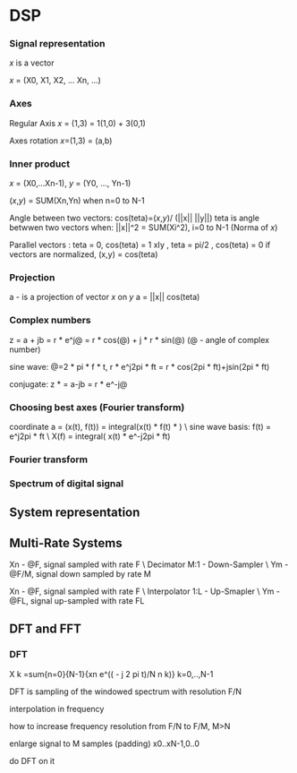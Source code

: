 
# DSP

### Signal representation
_x_ is a vector

_x_ = (X0, X1, X2, ... Xn, ...)

### Axes
Regular Axis
_x_ = (1,3) = 1(1,0) + 3(0,1)


Axes rotation
_x_=(1,3) = (a,b)

### Inner product

_x_ = (X0,...Xn-1), _y_ = (Y0, ..., Yn-1)

(_x_,_y_) = SUM(Xn,Yn) when n=0 to N-1

Angle between two vectors:
cos(teta)=(_x_,_y_)/ (||x|| ||y||) 
teta is angle betwwen two vectors 
when: ||x||^2 = SUM(Xi^2), i=0 to N-1 (Norma of _x_)

Parallel vectors : teta = 0, cos(teta) = 1
xIy , teta = pi/2 , cos(teta) = 0
if vectors are normalized, (x,y) = cos(teta)

### Projection
a - is a projection of vector _x_ on _y_
a = ||x|| cos(teta)


### Complex numbers

z = a + jb = r * e^j@ 
= r * cos(@) + j * r * sin(@) 
(@ - angle of complex number)

sine wave:
@=2 * pi * f * t, r * e^j2pi * ft = r * cos(2pi * ft)+jsin(2pi * ft)

conjugate:
z * = a-jb = r * e^-j@

### Choosing best axes (Fourier transform)

coordinate a = (x(t), f(t)) = integral(x(t) * f(t) * ) \\
sine wave basis: f(t) = e^j2pi * ft \\
X(f) = integral( x(t) * e^-j2pi * ft)


### Fourier transform



### Spectrum of digital signal


## System representation 


## Multi-Rate Systems 

Xn - @F, signal sampled with rate F \\
Decimator M:1 - Down-Sampler \\
Ym - @F/M, signal down sampled by rate M


Xn - @F, signal sampled with rate F \\
Interpolator 1:L - Up-Smapler \\
Ym - @FL, signal up-sampled with rate FL


## DFT and FFT 

### DFT

<m>X k =sum{n=0}{N-1}{xn e^(( - j 2 pi t)/N n k)}     k=0,..,N-1</m>

DFT is sampling of the windowed spectrum with resolution F/N

interpolation in frequency

how to increase frequency resolution from F/N to F/M, M>N

enlarge signal to M samples (padding)
x0..xN-1,0..0

do DFT on it



